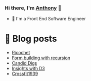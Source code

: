 ### Hi there, I'm [Anthony](https://anthonyk1225.github.io) 👋


- 🔭 I'm a Front End Software Engineer

# 🚨 Blog posts
<!-- BLOG-POST-LIST:START -->
- [Ricochet](https://anthonyk1225.github.io/ricochet/)
- [Form building with recursion](https://anthonyk1225.github.io/recursion/)
- [Candid Digs](https://anthonyk1225.github.io/candiddigs/)
- [Insights with D3](https://anthonyk1225.github.io/d3/)
- [Crossfit1939](https://anthonyk1225.github.io/crossfit1939/)
<!-- BLOG-POST-LIST:END -->
